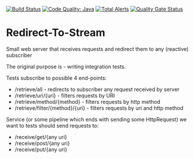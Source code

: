 [![Build Status](https://travis-ci.org/grinfeld/redirect-to-stream/add_kafka_cosumer.svg)](https://travis-ci.org/grinfeld/redirect-to-stream)
[![Code Quality: Java](https://img.shields.io/lgtm/grade/java/g/grinfeld/redirect-to-stream.svg?logo=lgtm&logoWidth=18)](https://lgtm.com/projects/g/grinfeld/redirect-to-stream/context:java)
[![Total Alerts](https://img.shields.io/lgtm/alerts/g/grinfeld/redirect-to-stream.svg?logo=lgtm&logoWidth=18)](https://lgtm.com/projects/g/grinfeld/redirect-to-stream/alerts)
[![Quality Gate Status](https://sonarcloud.io/api/project_badges/measure?project=com.mikerusoft%3Aredirect-to-stream&metric=alert_status)](https://sonarcloud.io/dashboard?id=com.mikerusoft%3Aredirect-to-stream)

Redirect-To-Stream
==========================

Small web server that receives requests and redirect them to any (reactive) subscriber

The original purpose is - writing integration tests.

Tests subscribe to possible 4 end-points:
* /retrieve/all - redirects to subscriber any request received by server
* /retrieve/uri/{uri} - filters requests by URI
* /retrieve/method/{method} - filters requests by http method
* /retrieve/filter/{method}/{uri} - filters requests by uri and http method

Service (or some pipeline which ends with sending some HttpRequest) we want to tests should send requests to:
* /receive/get/{any uri}
* /receive/post/{any uri}
* /receive/put/{any uri}

